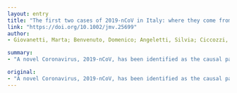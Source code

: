 ```yaml
---
layout: entry
title: "The first two cases of 2019-nCoV in Italy: where they come from?"
link: "https://doi.org/10.1002/jmv.25699"
author:
- Giovanetti, Marta; Benvenuto, Domenico; Angeletti, Silvia; Ciccozzi, Massimo

summary:
- "A novel Coronavirus, 2019-nCoV, has been identified as the causal pathogen of an ongoing epidemic. The first cases reported in Wuhan, China, last December 2019, and has since spread to other countries worldwide, including Europe and very recently Italy. A maximum Clade Credibility tree has been built using a dataset of 54 genome sequences. Strains isolated outside China were intermixed with strains isolated in China as evidence of likely imported cases in Rome, Italy and Europe."

original:
- "A novel Coronavirus, 2019-nCoV, has been identified as the causal pathogen of an ongoing epidemic, with the first cases reported in Wuhan, China, last December 2019, and has since spread to other countries worldwide, included Europe and very recently Italy. In this short report, phylogenetic reconstruction was used to better understand the transmission dynamic of the virus from its first introduction in China focusing on the more recent evidence of infection in a couple of Chinese tourists arrived in Italy on 23rd January 2020 and labeled as Coronavirus Italian cases. A Maximum Clade Credibility tree has been built using a dataset of 54 genome sequences of 2019-nCoV plus 2 closely related bat strains (SARS-like CoV) available in GeneBank. Bayesian time-scaled phylogenetic analysis was implemented in BEAST 1.10.4. The Bayesian phylogenetic reconstruction showed that the 2019-2020 nCoV firstly introduced in Wuhan on the 25th November 2019, started epidemic transmission reaching many countries worldwide, including Europe and Italy where the two strains isolated dated back 19th January 2020, the same that the Chinese tourists arrived in Italy. Strains isolated outside China were intermixed with strains isolated in China as evidence of likely imported cases in Rome, Italy and Europe, as well. In conclusion, this report suggests that further spread of 2019-nCoV epidemic was supported by human mobility and that quarantine of suspected or diagnosed cases is useful to prevent further transmission. Viral genome phylogenetic analysis represents a useful tool for evaluation of transmission dynamics and preventive action. This article is protected by copyright. All rights reserved."
---
```


